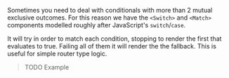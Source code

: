 Sometimes you need to deal with conditionals with more than 2 mutual exclusive outcomes. For this reason we have the `<Switch>` and `<Match>` components modelled roughly after JavaScript's `switch`/`case`.

It will try in order to match each condition, stopping to render the first that evaluates to true. Failing all of them it will render the the fallback. This is useful for simple router type logic.

> TODO Example